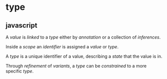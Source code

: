 # type

## javascript

A _value_ is _linked_ to a _type_ either by _annotation_ or a collection of _inferences_.

Inside a _scope_ an _identifier_ is assigned a _value_ or _type_.

A _type_ is a unique identifier of a value, describing a _state_ that the value is in.

Through _refinement_ of _variants_, a _type_ can be _constrained_ to a more specific _type_.